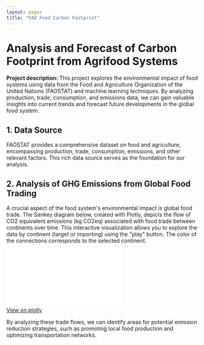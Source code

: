 ```yaml
---
layout: pages
title: "FAO Food Carbon Footprint"
---
```


# Analysis and Forecast of Carbon Footprint from Agrifood Systems

**Project description:** This project explores the environmental impact of food systems using data from the Food and Agriculture Organization of the United Nations (FAOSTAT) and machine learning techniques. By analyzing production, trade, consumption, and emissions data, we can gain valuable insights into current trends and forecast future developments in the global food system.

## 1. Data Source

FAOSTAT provides a comprehensive dataset on food and agriculture, encompassing production, trade, consumption, emissions, and other relevant factors. This rich data source serves as the foundation for our analysis.

## 2. Analysis of GHG Emissions from Global Food Trading

A crucial aspect of the food system's environmental impact is global food trade. The Sankey diagram below, created with Plotly, depicts the flow of CO2 equivalent emissions (kg CO2eq) associated with food trade between continents over time. This interactive visualization allows you to explore the data by continent (target or importing) using the "play" button. The color of the connections corresponds to the selected continent.

<div class="iframe-container">
  <iframe frameborder="0" scrolling="no" src="//plotly.com/~ezemriv/7.embed"></iframe>
</div>
<div class="button-container">
    <a href="//plotly.com/~ezemriv/7" class="view-full-plot">View on plotly</a>
  </div>

By analyzing these trade flows, we can identify areas for potential emission reduction strategies, such as promoting local food production and optimizing transportation networks.